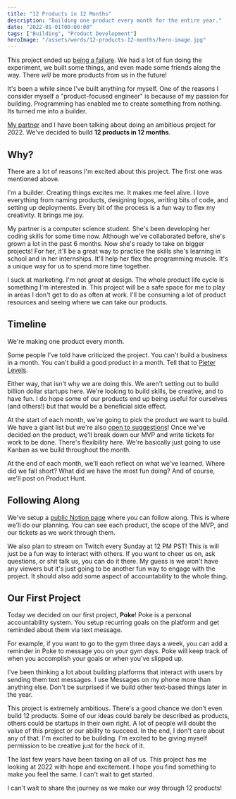 ```yaml
---
title: "12 Products in 12 Months"
description: "Building one product every month for the entire year."
date: "2022-01-01T00:00:00"
tags: ["Building", "Product Development"]
heroImage: "/assets/words/12-products-12-months/hero-image.jpg"
---
```


<div className="prose mb-12 border border-stone-800 bg-opacity-20 bg-stone-800 rounded-lg p-8">
  This project ended up <a href="/failures/12products">being a failure</a>. We had a lot of fun doing the experiment, we built some things, and even made some friends along the way. There <i>will</i> be more products from us in the future!
</div>

It's been a while since I've built anything for myself. One of the reasons I consider myself a "product-focused engineer" is because of my passion for building. Programming has enabled me to create something from nothing. Its turned me into a builder.

[My partner](https://alicezhao.com/) and I have been talking about doing an ambitious project for 2022. We've decided to build **12 products in 12 months**.

## Why?

There are a lot of reasons I'm excited about this project. The first one was mentioned above.

I'm a builder. Creating things excites me. It makes me feel alive. I love everything from naming products, designing logos, writing bits of code, and setting up deployments. Every bit of the process is a fun way to flex my creativity. It brings me joy.

My partner is a computer science student. She's been developing her coding skills for some time now. Although we've collaborated before, she's grown a lot in the past 6 months. Now she's ready to take on bigger projects! For her, it'll be a great way to practice the skills she's learning in school and in her internships. It'll help her flex the programming muscle. It's a unique way for us to spend more time together.

I suck at marketing. I'm not _great_ at design. The whole product life cycle is something I'm interested in. This project will be a safe space for me to play in areas I don't get to do as often at work. I'll be consuming a lot of product resources and seeing where we can take our products.

## Timeline

We're making one product every month.

Some people I've told have criticized the project. You can't build a business in a month. You can't build a good product in a month. Tell that to [Pieter Levels](https://levels.io/12-startups-12-months/).

Either way, that isn't why we are doing this. We aren't setting out to build billion dollar startups here. We're looking to build skills, be creative, and to have fun. I do hope some of our products end up being useful for ourselves (and others!) but that would be a beneficial side effect.

At the start of each month, we're going to pick the product we want to build. We have a giant list but we're also [open to suggestions](mailto:amorriscode@gmail.com)! Once we've decided on the product, we'll break down our MVP and write tickets for work to be done. There's flexibility here. We're basically just going to use Kanban as we build throughout the month.

At the end of each month, we'll each reflect on what we've learned. Where did we fall short? What did we have the most fun doing? And of course, we'll post on Product Hunt.

## Following Along

We've setup a [public Notion page](https://batteries.notion.site/12-Products-45c32d127b274f67b44684c5e1c2dd1b) where you can follow along. This is where we'll do our planning. You can see each product, the scope of the MVP, and our tickets as we work through them.

We also plan to stream on Twitch every Sunday at 12 PM PST! This is will just be a fun way to interact with others. If you want to cheer us on, ask questions, or shit talk us, you can do it there. My guess is we won't have any viewers but it's just going to be another fun way to engage with the project. It should also add some aspect of accountability to the whole thing.

## Our First Project

Today we decided on our first project, **Poke**! Poke is a personal accountability system. You setup recurring goals on the platform and get reminded about them via text message.

For example, if you want to go to the gym three days a week, you can add a reminder in Poke to message you on your gym days. Poke will keep track of when you accomplish your goals or when you've slipped up.

I've been thinking a lot about building platforms that interact with users by sending them text messages. I use Messages on my phone more than anything else. Don't be surprised if we build other text-based things later in the year.

This project is extremely ambitious. There's a good chance we don't even build 12 products. Some of our ideas could barely be described as products, others could be startups in their own right. A lot of people will doubt the value of this project or our ability to succeed. In the end, I don't care about any of that. I'm excited to be building. I'm excited to be giving myself permission to be creative just for the heck of it.

The last few years have been taxing on all of us. This project has me looking at 2022 with hope and excitement. I hope you find something to make you feel the same. I can't wait to get started.

I can't wait to share the journey as we make our way through 12 products!
